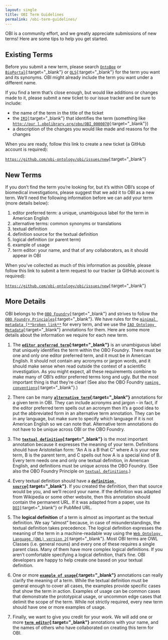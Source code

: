 ```yaml
---
layout: single
title: OBI Term Guidelines
permalink: /obi-term-guidelines/
---
```


OBI is a community effort, and we greatly appreciate submissions of new terms! Here are some tips to help you get started.

## Existing Terms

Before you submit a new term, please search [`OntoBee`](http://www.ontobee.org/) or [`BioPortal`](https://bioportal.bioontology.org/){:target="_blank"} or [`OLS`](https://www.ebi.ac.uk/ols/index){:target="_blank"} for the term you want and its synonyms. OBI might already include the term you want under a different name.

If you find a term that’s close enough, but would like additions or changes made to it, please submit a new ticket to our issue tracker and be sure to include:

- the name of the term in the title of the ticket
- the [`IRI`](https://en.wikipedia.org/wiki/Internationalized_resource_identifier){:target="_blank"} that identifies the term (something like [`http://pur l.obolibrary.org/obo/OBI_0000070`](http://purl.obolibrary.org/obo/OBI_0000070){:target="_blank"})
- a description of the changes you would like made and reasons for the changes

When you are ready, follow this link to create a new ticket (a GitHub account is required): 

[`https://github.com/obi-ontology/obi/issues/new`](https://github.com/obi-ontology/obi/issues/new){:target="_blank"} 

## New Terms

If you don’t find the term you’re looking for, but it’s within OBI’s scope of biomedical investigations, please suggest that we add it to OBI as a new term. We’ll need the following information before we can add your term (more details below):

1. editor preferred term: a unique, unambiguous label for the term in American English
1. alternative terms: common synonyms or translations
1. textual definition
1. definition source for the textual definition
1. logical definition (or parent term)
1. example of usage
1. term editor: your name, and that of any collaborators, as it should appear in OBI

When you’ve collected as much of this information as possible, please follow this link to submit a term request to our tracker (a GitHub account is required): 

[`https://github.com/obi-ontology/obi/issues/new`](https://github.com/obi-ontology/obi/issues/new){:target="_blank"}

## More Details

OBI belongs to the [`OBO Foundry`](http://obofoundry.org/){:target="_blank"} and strives to follow the [`OBO Foundry Principles`](http://www.obofoundry.org/principles/fp-000-summary.html){:target="_blank"}. We have rules for the [`minimal metadata [**broken link**`]() for every term, and we use the [`IAO Ontology Metadata`](https://code.google.com/archive/p/information-artifact-ontology/wikis/OntologyMetadata.wiki){:target="_blank"} annotations for them. Here are some more details about the information we require for each new term.

1. The **[`editor preferred term`](http://purl.obolibrary.org/obo/IAO_0000111){:target="_blank"}** is an unambiguous label that uniquely identifies the term within the OBO Foundry. There must be one and only one editor preferred term, and it must be in American English. It should not contain any acronyms or jargon words, and it should make sense when read outside the context of a scientific investigation. As you might expect, all these requirements combine to make many of OBI’s editor preferred terms long and ugly. But the most important thing is that they’re clear! (See also the OBO Foundry [`naming conventions`](http://www.obofoundry.org/principles/fp-012-naming-conventions.html){:target="_blank"}.)

2. There can be many **[`alternative term`](http://purl.obolibrary.org/obo/IAO_0000118){:target="_blank"}** annotations for a given term in OBI. They can include acronyms and jargon – in fact, if the editor preferred term spells out an acronym then it’s a good idea to put the abbreviated form in an alternative term annotation. They can be in any language, but make sure to specify which language if it is not American English so we can note that. Alternative term annotations do not have to be unique across OBI or the OBO Foundry.

3. The **[`textual definition`](http://purl.obolibrary.org/obo/IAO_0000115){:target="_blank"}** is the most important annotation because it expresses the meaning of your term. Definitions should have Aristotelian form: “An A is a B that C” where A is your new term, B is the parent term, and C spells out how A is a special kind of B. Every term needs one and only one textual definition, in American English, and definitions must be unique across the OBO Foundry. (See also the OBO Foundry Principle on [`textual definitions`](http://www.obofoundry.org/principles/fp-006-textual-definitions.html).)

4. Every textual definition should have a **[`definition source`](http://purl.obolibrary.org/obo/IAO_0000119){:target="_blank"}**. If you created the definition, then that source would be you, and we’ll record your name. If the definition was adapted from Wikipedia or some other website, then this annotation should contain the permanent URL. If it was adapted from a paper, use its [`DOI`](https://en.wikipedia.org/wiki/Digital_object_identifier){:target="_blank"} or PubMed URL.

5. The **logical definition** of a term is almost as important as the textual definition. We say “almost” because, in case of misunderstandings, the textual definition takes precedence. The logical definition expresses the meaning of the term in a machine-readable way using the [`Web Ontology Language (OWL) version 2`](https://www.w3.org/TR/owl2-overview/){:target="_blank"}. Most OBI terms are OWL Classes (i.e. general nouns) and every one of these requires a single parent class. Many of them have more complex logical definitions. If you aren’t comfortable specifying a logical definition, that’s fine. OBI developers are happy to help create one based on your textual definition.

6. One or more **[`example of usage`](http://purl.obolibrary.org/obo/IAO_0000112){:target="_blank"}** annotations can really clarify the meaning of a term. While the textual definition must be general enough to cover all cases, the examples provide specific cases that show the term in action. Examples of usage can be common cases that demonstrate the prototypical usage, or uncommon edge cases that delimit the scope of the term. While not strictly required, every new term should have one or more examples of usage.

7. Finally, we want to give you credit for your work. We will add one or more **[`term editor`](http://purl.obolibrary.org/obo/IAO_0000117){:target="_blank"}** annotations with your name, and the names of others who have collaborated on creating this term for OBI.
